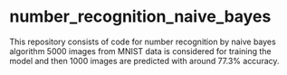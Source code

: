 # number_recognition_naive_bayes
This repository consists of code for number recognition by naive bayes algorithm
5000 images from MNIST data is considered for training the model and then 1000 images are predicted with around 77.3% accuracy. 
